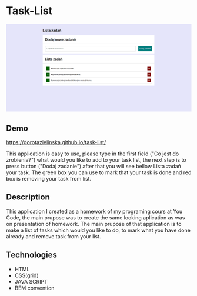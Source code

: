# Task-List
![Task-List](images/tasks-list_optimized.png)
## Demo
https://dorotazielinska.github.io/task-list/

This application is easy to use, please type in the first field ("Co jest do zrobienia?") what would you like to add to your task list, the next step is to
press button ("Dodaj zadanie") after that you will see bellow Lista zadań your task. The green box you can use to mark that your task is done and red box is
removing your task from list.

## Description
This application I created as a homework of my programing cours at You Code, the main prupose was to create the same looking aplication as was on 
presentation of homework.
The main prupose of that application is to make a list of tasks which would you like to do, to mark what you have done already and remove task from your
list.

## Technologies
- HTML
- CSS(grid)
- JAVA SCRIPT
- BEM convention

